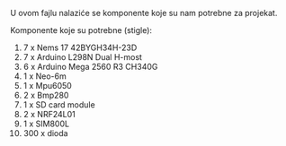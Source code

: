 U ovom fajlu nalaziće se komponente koje su nam potrebne za  projekat.
<p>Komponente koje su potrebne (stigle):</p>
<ol>
  <li>7 x Nems 17 42BYGH34H-23D </li>
  <li>7 x Arduino L298N Dual H-most</li>
  <li>6 x Arduino Mega 2560 R3 CH340G</li>
  <li>1 x Neo-6m</li>
  <li>1 x Mpu6050</li>
  <li>2 x Bmp280</li>
  <li>1 x SD card module</li>
  <li>2 x NRF24L01</li>
  <li>1 x SIM800L</li>
  <li>300 x dioda</li>
<ol>
